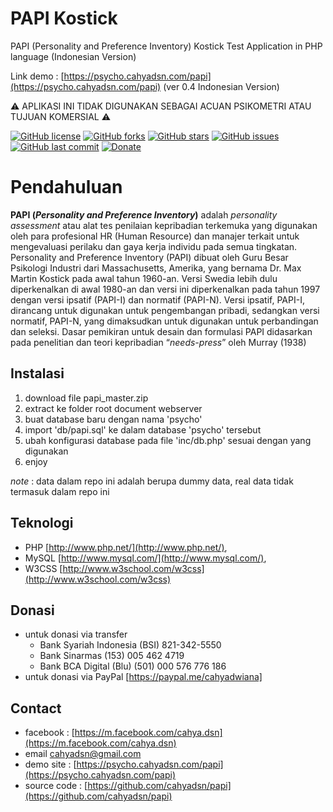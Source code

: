 # PAPI Kostick
PAPI (Personality and Preference Inventory) Kostick Test Application in PHP language (Indonesian Version)

Link demo : [https://psycho.cahyadsn.com/papi](https://psycho.cahyadsn.com/papi) (ver 0.4 Indonesian Version)

:warning: APLIKASI INI TIDAK DIGUNAKAN SEBAGAI ACUAN PSIKOMETRI ATAU TUJUAN KOMERSIAL :warning:

[![GitHub license](https://img.shields.io/badge/license-MIT-blue.svg)](https://raw.githubusercontent.com/cahyadsn/papi/master/LICENSE)
[![GitHub forks](https://img.shields.io/github/forks/cahyadsn/papi.svg)](https://github.com/cahyadsn/papi/network)
[![GitHub stars](https://img.shields.io/github/stars/cahyadsn/papi.svg)](https://github.com/cahyadsn/papi/stargazers)
[![GitHub issues](https://img.shields.io/github/issues/cahyadsn/papi.svg)](https://github.com/cahyadsn/papi/issues)
[![GitHub last commit](https://img.shields.io/github/last-commit/google/skia.svg?style=flat)]()
[![Donate](https://img.shields.io/badge/$-support-ff69b4.svg?style=flat)](https://paypal.me/cahyadwiana)  

# Pendahuluan
**PAPI (*Personality and Preference Inventory*)** adalah *personality assessment* atau alat tes penilaian kepribadian terkemuka yang digunakan oleh para profesional HR (Human Resource) dan manajer terkait untuk mengevaluasi perilaku dan gaya kerja individu pada semua tingkatan. Personality and Preference Inventory (PAPI) dibuat oleh Guru Besar Psikologi Industri dari Massachusetts, Amerika, yang bernama Dr. Max Martin Kostick pada awal tahun 1960-an. Versi Swedia lebih dulu diperkenalkan di awal 1980-an dan versi ini diperkenalkan pada tahun 1997 dengan versi ipsatif (PAPI-I) dan normatif (PAPI-N). Versi ipsatif, PAPI-I, dirancang untuk digunakan untuk pengembangan pribadi, sedangkan versi normatif, PAPI-N, yang dimaksudkan untuk digunakan untuk perbandingan dan seleksi. Dasar pemikiran untuk desain dan formulasi PAPI didasarkan pada penelitian dan teori kepribadian “*needs-press*” oleh Murray (1938)

## Instalasi
1. download file papi_master.zip 
2. extract ke folder root document webserver
3. buat database baru dengan nama 'psycho'
4. import 'db/papi.sql' ke dalam database 'psycho' tersebut
5. ubah konfigurasi database pada file 'inc/db.php' sesuai dengan yang digunakan 
6. enjoy

*note* : data dalam repo ini adalah berupa dummy data, real data tidak termasuk dalam repo ini

## Teknologi
+ PHP [http://www.php.net/](http://www.php.net/), 
+ MySQL [http://www.mysql.com/](http://www.mysql.com/), 
+ W3CSS [http://www.w3school.com/w3css](http://www.w3school.com/w3css)

## Donasi
- untuk donasi via transfer 
    - Bank Syariah Indonesia (BSI) 821-342-5550
    - Bank Sinarmas (153) 005 462 4719
    - Bank BCA Digital (Blu) (501) 000 576 776 186
- untuk donasi via PayPal [https://paypal.me/cahyadwiana]
  
## Contact
+ facebook : [https://m.facebook.com/cahya.dsn](https://m.facebook.com/cahya.dsn)
+ email [cahyadsn@gmail.com](mailto:cahyadsn@gmail.com)
+ demo site    : [https://psycho.cahyadsn.com/papi](https://psycho.cahyadsn.com/papi)
+ source code  : [https://github.com/cahyadsn/papi](https://github.com/cahyadsn/papi)
